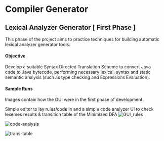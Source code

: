 # Compiler Generator
## Lexical Analyzer Generator [ First Phase ]

This phase of the project aims to practice techniques for building automatic
lexical analyzer generator tools.

#### Objective

Develop a suitable Syntax Directed Translation Scheme to convert Java code to Java bytecode, performing necessary lexical, syntax and static semantic analysis
(such as type checking and Expressions Evaluation).

#### Sample Runs

Images contain how the GUI were in the first phase of development.

Simple editor to lay rules/code in and a simple code analyzer UI to check lexemes results & transition table of the Minimized DFA
![GUI_rules](https://user-images.githubusercontent.com/48100957/78328400-5bd1e480-757f-11ea-90e2-400e52f4eb72.PNG)

![code-analysis](https://user-images.githubusercontent.com/48100957/78328476-8328b180-757f-11ea-929f-58eaa1ece005.PNG)

![trans-table](https://user-images.githubusercontent.com/48100957/78328497-920f6400-757f-11ea-8fd0-a3bedb2c6051.PNG)
